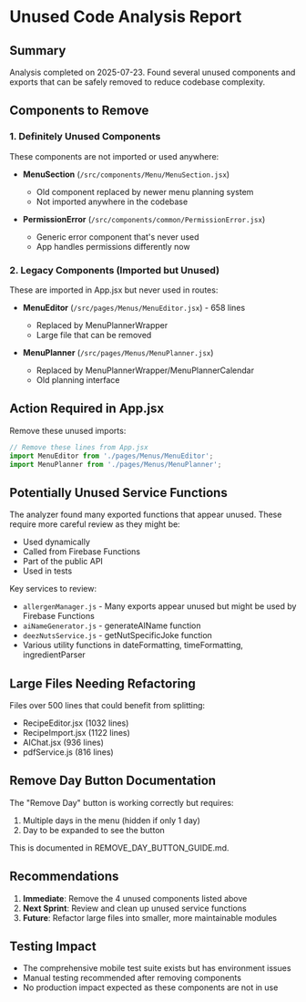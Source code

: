 # Unused Code Analysis Report

## Summary
Analysis completed on 2025-07-23. Found several unused components and exports that can be safely removed to reduce codebase complexity.

## Components to Remove

### 1. Definitely Unused Components
These components are not imported or used anywhere:

- **MenuSection** (`/src/components/Menu/MenuSection.jsx`)
  - Old component replaced by newer menu planning system
  - Not imported anywhere in the codebase
  
- **PermissionError** (`/src/components/common/PermissionError.jsx`)
  - Generic error component that's never used
  - App handles permissions differently now

### 2. Legacy Components (Imported but Unused)
These are imported in App.jsx but never used in routes:

- **MenuEditor** (`/src/pages/Menus/MenuEditor.jsx`) - 658 lines
  - Replaced by MenuPlannerWrapper
  - Large file that can be removed
  
- **MenuPlanner** (`/src/pages/Menus/MenuPlanner.jsx`)
  - Replaced by MenuPlannerWrapper/MenuPlannerCalendar
  - Old planning interface

## Action Required in App.jsx
Remove these unused imports:
```javascript
// Remove these lines from App.jsx
import MenuEditor from './pages/Menus/MenuEditor';
import MenuPlanner from './pages/Menus/MenuPlanner';
```

## Potentially Unused Service Functions
The analyzer found many exported functions that appear unused. These require more careful review as they might be:
- Used dynamically
- Called from Firebase Functions
- Part of the public API
- Used in tests

Key services to review:
- `allergenManager.js` - Many exports appear unused but might be used by Firebase Functions
- `aiNameGenerator.js` - generateAIName function
- `deezNutsService.js` - getNutSpecificJoke function
- Various utility functions in dateFormatting, timeFormatting, ingredientParser

## Large Files Needing Refactoring
Files over 500 lines that could benefit from splitting:
- RecipeEditor.jsx (1032 lines)
- RecipeImport.jsx (1122 lines)
- AIChat.jsx (936 lines)
- pdfService.js (816 lines)

## Remove Day Button Documentation
The "Remove Day" button is working correctly but requires:
1. Multiple days in the menu (hidden if only 1 day)
2. Day to be expanded to see the button

This is documented in REMOVE_DAY_BUTTON_GUIDE.md.

## Recommendations
1. **Immediate**: Remove the 4 unused components listed above
2. **Next Sprint**: Review and clean up unused service functions
3. **Future**: Refactor large files into smaller, more maintainable modules

## Testing Impact
- The comprehensive mobile test suite exists but has environment issues
- Manual testing recommended after removing components
- No production impact expected as these components are not in use